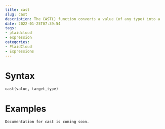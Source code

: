 ```yaml
---
title: cast
slug: cast
description: The CAST() function converts a value (of any type) into a specified datatype
date: 2022-01-25T07:39:54
tags:
- plaidcloud
- expression
categories:
- PlaidCloud
- Expressions
---
```



# Syntax



```
cast(value, target_type)
```


# Examples



```
Documentation for cast is coming soon.
```
